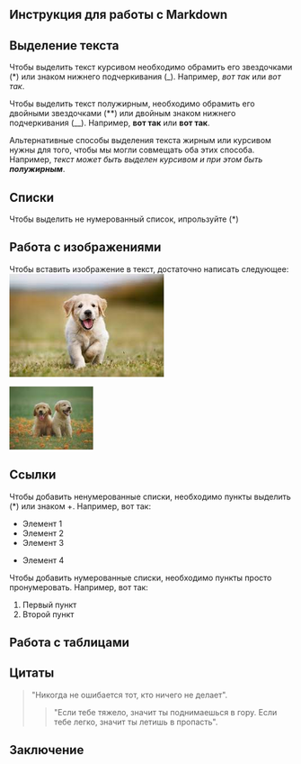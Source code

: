 ## Инструкция для работы с Markdown

## Выделение текста

Чтобы выделить текст курсивом необходимо обрамить его звездочками (*) или знаком нижнего подчеркивания (_). Например, *вот так* или _вот так_.

Чтобы выделить текст полужирным, необходимо обрамить его двойными звездочками (**) или двойным знаком нижнего подчеркивания (__). Например, **вот так** или __вот так__.

Альтернативные способы выделения текста жирным или курсивом нужны для того, чтобы мы могли совмещать оба этих способа. Например, _текст может быть выделен курсивом и при этом быть **полужирным**_.

## Списки
Чтобы выделить не нумерованный список, ипрользуйте (*)
## Работа с изображениями

Чтобы вставить изображение в текст, достаточно написать следующее:
![Привет, это images_016!](images_016.jpeg)

![dog!](dog.jpeg)

## Ссылки

Чтобы добавить ненумерованные списки, необходимо пункты выделить (*) или знаком +. Например, вот так:
* Элемент 1
* Элемент 2
* Элемент 3
+ Элемент 4

Чтобы добавить нумерованные списки, необходимо пункты просто пронумеровать. Например, вот так:
1. Первый пункт
2. Второй пункт

## Работа с таблицами

## Цитаты

>"Никогда не ошибается тот, кто ничего не делает".
>>"Если тебе тяжело, значит ты поднимаешься в гору. Если тебе легко, значит ты летишь в пропасть".

## Заключение
